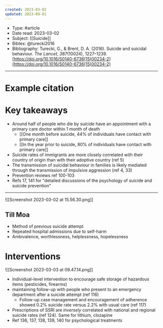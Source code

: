 ```yaml
---
created: 2023-03-02
updated: 2023-09-01
---
```

* Type: #article
* Date read: 2023-03-02
* Subject: [[Suicide]]
* Bibtex: @turecki2016
* Bibliography: Turecki, G., & Brent, D. A. (2016). Suicide and suicidal behaviour. _The Lancet_, _387_(10024), 1227–1239. [https://doi.org/10.1016/S0140-6736(15)00234-2](https://doi.org/10.1016/S0140-6736(15)00234-2)
---
# Example citation


# Key takeaways
* Around half of people who die by suicide have an appointment with a primary care doctor within 1 month of death
	* [[One month before suicide, 44% of individuals have contact with primary care]]
	* [[In the year prior to suicide, 80% of individuals have contact with primary care]]
* Suicide rates of immigrants are more closely correlated with their country of origin than with their adoptive country (ref 5)
* The transmission of suicidal behaviour in families is likely mediated through the transmission of impulsive aggression (ref 4, 33)
* Prevention reviews ref 100-103
* Refs 17, 141 for "detailed discussions of the psychology of suicide and suicide prevention"

---

![[Screenshot 2023-03-02 at 15.56.30.png]]

## Till Moa
- Method of previous suicide attempt
- Repeated hospital admissions due to self-harm
- Ambivalence, worthlessness, helplessness, hopelessness

# Interventions
![[Screenshot 2023-03-03 at 09.47.14.png]]

- Individual-level intervention to encourage safe storage of hazardous items (pesticides, firearms)
- maintaining follow-up with people who present to an emergency department after a suicide attempt (ref 116)
	- Follow-up case management and encouragement of adherence showed 0.2% suicide rate versus 2.2% with usual care (ref 117)
- Prescriptions of SSRI are *inversely* correlated with national and regional suicide rates (ref 124). Same for lithium, clozapine
- Ref 136, 137, 138, 139, 140 for psychological treatments